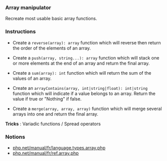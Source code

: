 ### Array manipulator

Recreate most usable basic array functions.

### Instructions

- Create a `reverse(array): array` function which will reverse then return the order of the elements of an array.

- Create a `push(array, string...): array` function which will stack one or more elements at the end of an array and return the final array.

- Create a `sum(array): int` function which will return the sum of the values ​​of an array.

- Create an `arrayContains(array, int|string|float): int|string` function which will indicate if a value belongs to an array. Return the value if true or "Nothing" if false.

- Create a `merge(array, array, array)` function which will merge several arrays into one and return the final array.

**Tricks** : Variadic functions / Spread operators

### Notions

- [php.net/manual/fr/language.types.array.php](https://www.php.net/manual/fr/language.types.array.php)
- [php.net/manual/fr/ref.array.php](https://www.php.net/manual/fr/ref.array.php)
